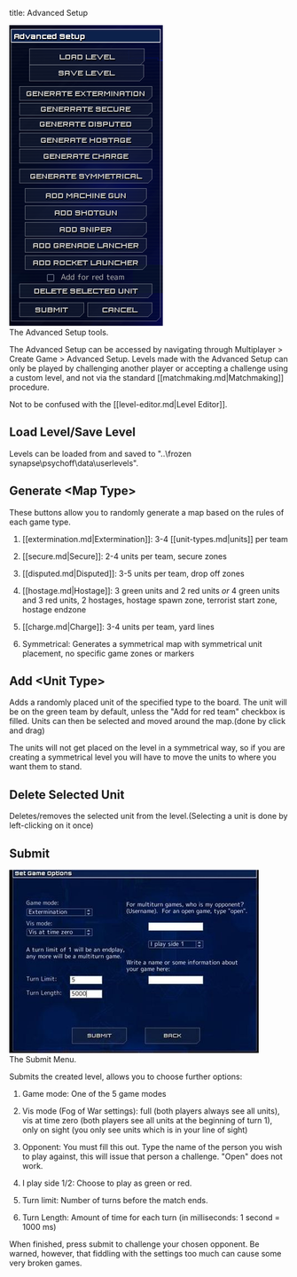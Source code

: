 title: Advanced Setup

<div class="thumb tright"><div class="thumbinner" style="width:279px;"><img src="images/f/f7/Advanced_Setup.png" />  <div class="thumbcaption">The Advanced Setup tools.</div></div></div>

The Advanced Setup can be accessed by navigating through Multiplayer &gt; Create Game &gt; Advanced Setup. Levels made with the Advanced Setup can only be played by challenging another player or accepting a challenge using a custom level, and not via the standard [[matchmaking.md|Matchmaking]] procedure.

Not to be confused with the [[level-editor.md|Level Editor]].



## <span class="mw-headline" id="Load_Level.2FSave_Level">Load Level/Save Level</span>

Levels can be loaded from and saved to "..\frozen synapse\psychoff\data\userlevels".

## Generate &lt;Map Type&gt;

These buttons allow you to randomly generate a map based on the rules of each game type. 

1.  [[extermination.md|Extermination]]: 3-4 [[unit-types.md|units]] per team

2.  [[secure.md|Secure]]: 2-4 units per team, secure zones

3.  [[disputed.md|Disputed]]: 3-5 units per team, drop off zones

4.  [[hostage.md|Hostage]]: 3 green units and 2 red units _or_ 4 green units and 3 red units, 2 hostages, hostage spawn zone, terrorist start zone, hostage endzone

5.  [[charge.md|Charge]]: 3-4 units per team, yard lines

6.  Symmetrical: Generates a symmetrical map with symmetrical unit placement, no specific game zones or markers

## Add &lt;Unit Type&gt;

Adds a randomly placed unit of the specified type to the board. The unit will be on the green team by default, unless the "Add for red team" checkbox is filled. Units can then be selected and moved around the map.(done by click and drag)

The units will not get placed on the level in a symmetrical way, so if you are creating a symmetrical level you will have to move the units to where you want them to stand.

## <span class="mw-headline" id="Delete_Selected_Unit">Delete Selected Unit</span>

Deletes/removes the selected unit from the level.(Selecting a unit is done by left-clicking on it once)

## <span class="mw-headline" id="Submit">Submit</span>

<div class="thumb tright"><div class="thumbinner" style="width:452px;"><img src="images/thumb/9/9a/Ui_advanced_game_options.jpg/450px-Ui_advanced_game_options.jpg" />  <div class="thumbcaption">The Submit Menu.</div></div></div>

Submits the created level, allows you to choose further options:

1.  Game mode: One of the 5 game modes

2.  Vis mode (Fog of War settings): full (both players always see all units), vis at time zero (both players see all units at the beginning of turn 1), only on sight (you only see units which is in your line of sight)

3.  Opponent: You must fill this out. Type the name of the person you wish to play against, this will issue that person a challenge. "Open" does not work.

4.  I play side 1/2: Choose to play as green or red.

5.  Turn limit: Number of turns before the match ends.

6.  Turn Length: Amount of time for each turn (in milliseconds: 1 second = 1000 ms)

When finished, press submit to challenge your chosen opponent. Be warned, however, that fiddling with the settings too much can cause some very broken games.
